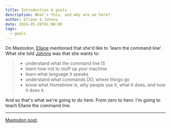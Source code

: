```yaml
---
title: Introduction & goals
description: What's this, and why are we here?
author: Ellane & Johnny
date: 2024-05-28T01:00:00
tags:
  - goals
---
```


On Mastodon, [Ellane](https://pkm.social/@ellane) mentioned that she'd like to 'learn the command line'. What she told [Johnny](https://hachyderm.io/@johnnydecimal) was that she wants to:

> - understand what the command line IS
> - learn how not to stuff up your machine
> - learn what language it speaks
> - understand what commands DO, where things go
> - know what Homebrew is, why people use it, what it does, and how it does it.

And so that's what we're going to do here. From zero to hero: I'm going to teach Ellane the command line.

---

[Mastodon post](https://hachyderm.io/@johnnydecimal/112522240170315383).
